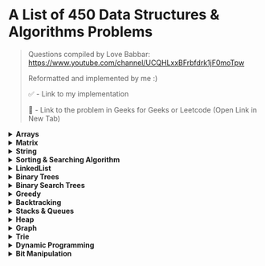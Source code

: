 # A List of 450 Data Structures & Algorithms Problems 

> Questions compiled by Love Babbar: https://www.youtube.com/channel/UCQHLxxBFrbfdrk1jF0moTpw 
> 
> Reformatted and implemented by me :)
> 
> ✅ - Link to my implementation
> 
> 🔗 - Link to the problem in Geeks for Geeks or Leetcode (Open Link in New Tab)

<details>
  <summary><strong>Arrays</strong></summary>
  
  ### Array Problems
  
  - [x] Reverse the array - [🔗 Problem](https://www.geeksforgeeks.org/write-a-program-to-reverse-an-array-or-string/)
  - [ ] Find the maximum and minimum element in an array
  - [ ] Find the "Kth" max and min element of an array
  - [ ] Given an array which consists of only 0, 1 and 2. Sort the array without using any sorting algo
  - [ ] Move all the negative elements to one side of the array 
  - [ ] Find the Union and Intersection of the two sorted arrays.
  - [ ] Write a program to cyclically rotate an array by one.
  - [ ] <strong>find Largest sum contiguous Subarray [V. IMP]</strong>
  - [ ] <strong>Minimise the maximum difference between heights [V.IMP]</strong>
  - [ ] Minimum no. of Jumps to reach end of an array
  - [ ] find duplicate in an array of N+1 Integers
  - [ ] Merge 2 sorted arrays without using Extra space.
  - [ ] <strong>Kadane's Algo [V.V.V.V.V IMP]</strong>
  - [ ] Merge Intervals
  - [ ] Next Permutation
  - [ ] Count Inversion
  - [ ] Best time to buy and Sell stock
  - [ ] find all pairs on integer array whose sum is equal to given number
  - [ ] find common elements In 3 sorted arrays
  - [ ] Rearrange the array in alternating positive and negative items with O(1) extra space
  - [ ] Find if there is any subarray with sum equal to 0
  - [ ] Find factorial of a large number
  - [ ] find maximum product subarray 
  - [ ] Find longest coinsecutive subsequence
  - [ ] Given an array of size n and a number k, fin all elements that appear more than " n/k " times.
  - [ ] Maximum profit by buying and selling a share atmost twice
  - [ ] Find whether an array is a subset of another array
  - [ ] Find the triplet that sum to a given value
  - [ ] Trapping Rain water problem
  - [ ] Chocolate Distribution problem
  - [ ] Smallest Subarray with sum greater than a given value
  - [ ] Three way partitioning of an array around a given value
  - [ ] Minimum swaps required bring elements less equal K together
  - [ ] Minimum no. of operations required to make an array palindrome
  - [ ] Median of 2 sorted arrays of equal size
  - [ ] Median of 2 sorted arrays of different size
   
</details>

<details>
  <summary><strong>Matrix</strong></summary>
  
  ### Matrix Problems
  
  - Spiral traversal on a Matrix
  - Search an element in a matriix
  - Find median in a row wise sorted matrix
  - Find row with maximum no. of 1's
  - Print elements in sorted order using row-column wise sorted matrix
  - Maximum size rectangle
  - Find a specific pair in matrix
  - Rotate matrix by 90 degrees
  - Kth smallest element in a row-cpumn wise sorted matrix
  - Common elements in all rows of a given matrix

</details>


<details>
  <summary><strong>String</strong></summary>
  
  ### String Problems
  
  - Reverse a String - [✅ Implementation](reverse-string.py)
  - Check whether a String is Palindrome or not
  - Find Duplicate characters in a string
  - Why strings are immutable in Java?
  - Write a Code to check whether one string is a rotation of another
  - Write a Program to check whether a string is a valid shuffle of two strings or not
  - Count and Say problem
  - Write a program to find the longest Palindrome in a string.[ Longest palindromic Substring]
  - Find Longest Recurring Subsequence in String
  - Print all Subsequences of a string.
  - Print all the permutations of the given string
  - Split the Binary string into two substring with equal 0’s and 1’s
  - <strong>Word Wrap Problem [VERY IMP]</strong>
  - <strong>EDIT Distance [Very Imp] </strong>
  - <strong>Find next greater number with same set of digits. [Very Very IMP]</strong>
  - <strong>Balanced Parenthesis problem.[Imp]</strong>
  - <strong>Word break Problem[ Very Imp]</strong>
  - Rabin Karp Algo
  - KMP Algo
  - Convert a Sentence into its equivalent mobile numeric keypad sequence.
  - Minimum number of bracket reversals needed to make an expression balanced.
  - Count All Palindromic Subsequence in a given String.
  - Count of number of given string in 2D character array
  - Search a Word in a 2D Grid of characters.
  - Boyer Moore Algorithm for Pattern Searching.
  - Converting Roman Numerals to Decimal
  - Longest Common Prefix
  - Number of flips to make binary string alternate
  - Find the first repeated word in string.
  - Minimum number of swaps for bracket balancing.
  - Find the longest common subsequence between two strings.
  - Program to generate all possible valid IP addresses from given  string.
  - Write a program tofind the smallest window that contains all characters of string itself.
  - Rearrange characters in a string such that no two adjacent are same
  - Minimum characters to be added at front to make string palindrome
  - Given a sequence of words, print all anagrams together
  - Find the smallest window in a string containing all characters of another string
  - Recursively remove all adjacent duplicates
  - String matching where one string contains wildcard characters
  - Function to find Number of customers who could not get a computer
  - Transform One String to Another using Minimum Number of Given Operation
  - Check if two given strings are isomorphic to each other
  - Recursively print all sentences that can be formed from list of word lists

</details>

<details>
  <summary><strong>Sorting & Searching Algorithm</strong></summary>
  
  ### Sorting & Searching Algorithm Problems
  
  - Find first and last positions of an element in a sorted array
  - Find a Fixed Point (Value equal to index) in a given array
  - Search in a rotated sorted array
  - square root of an integer
  - Maximum and minimum of an array using minimum number of comparisons
  - Optimum location of point to minimize total distance
  - Find the repeating and the missing
  - find majority element
  - Searching in an array where adjacent differ by at most k
  - find a pair with a given difference
  - find four elements that sum to a given value
  - maximum sum such that no 2 elements are adjacent
  - Count triplet with sum smaller than a given value
  - merge 2 sorted arrays
  - print all subarrays with 0 sum
  - Product array Puzzle
  - Sort array according to count of set bits
  - minimum no. of swaps required to sort the array
  - Bishu and Soldiers
  - Rasta and Kheshtak
  - Kth smallest number again
  - Find pivot element in a sorted array
  - K-th Element of Two Sorted Arrays
  - Aggressive cows
  - Book Allocation Problem
  - EKOSPOJ:
  - Job Scheduling Algo
  - Missing Number in AP
  - Smallest number with atleastn trailing zeroes infactorial
  - Painters Partition Problem:
  - ROTI-Prata SPOJ
  - DoubleHelix SPOJ
  - Subset Sums
  - Findthe inversion count
  - Implement Merge-sort in-place
  - Partitioning and Sorting Arrays with Many Repeated Entries
  
</details>

<details>
  <summary><strong>LinkedList</strong></summary>
  
  ### LinkedList Problems
  
  - Write a Program to reverse the Linked List. (Both Iterative and recursive)
  - <strong>Reverse a Linked List in group of Given Size. [Very Imp]</strong>
  - Write a program to Detect loop in a linked list.
  - Write a program to Delete loop in a linked list.
  - Find the starting point of the loop. 
  - Remove Duplicates in a sorted Linked List.
  - Remove Duplicates in a Un-sorted Linked List.
  - Write a Program to Move the last element to Front in a Linked List.
  - Add “1” to a number represented as a Linked List.
  - Add two numbers represented by linked lists.
  - Intersection of two Sorted Linked List.
  - Intersection Point of two Linked Lists.
  - <strong>Merge Sort For Linked lists.[Very Important]</strong>
  - <strong>Quicksort for Linked Lists.[Very Important]</strong>
  - Find the middle Element of a linked list.
  - Check if a linked list is a circular linked list.
  - Split a Circular linked list into two halves.
  - Write a Program to check whether the Singly Linked list is a palindrome or not.
  - Deletion from a Circular Linked List.
  - Reverse a Doubly Linked list.
  - Find pairs with a given sum in a DLL.
  - Count triplets in a sorted DLL whose sum is equal to given value “X”.
  - <strong>Sort a “k”sorted Doubly Linked list.[Very IMP]</strong>
  - Rotate DoublyLinked list by N nodes.
  - <strong>Rotate a Doubly Linked list in group of Given Size.[Very IMP]</strong>
  - Can we reverse a linked list in less than O(n) ?
  - Why Quicksort is preferred for. Arrays and Merge Sort for LinkedLists ?
  - Flatten a Linked List
  - Sort a LL of 0's, 1's and 2's
  - Clone a linked list with next and random pointer
  - Merge K sorted Linked list
  - Multiply 2 no. represented by LL
  - Delete nodes which have a greater value on right side
  - Segregate even and odd nodes in a Linked List
  - Program for n’th node from the end of a Linked List
  - Find the first non-repeating character from a stream of characters
  
</details>

<details>
  <summary><strong>Binary Trees</strong></summary>
  
  ### Binary Tree Problems

  - level order traversal
  - Reverse Level Order traversal
  - Height of a tree
  - Diameter of a tree
  - Mirror of a tree
  - Inorder Traversal of a tree both using recursion and Iteration
  - Preorder Traversal of a tree both using recursion and Iteration
  - Postorder Traversal of a tree both using recursion and Iteration
  - Left View of a tree
  - Right View of Tree
  - Top View of a tree
  - Bottom View of a tree
  - Zig-Zag traversal of a binary tree
  - Check if a tree is balanced or not
  - Diagnol Traversal of a Binary tree
  - Boundary traversal of a Binary tree
  - Construct Binary Tree from String with Bracket Representation
  - Convert Binary tree into Doubly Linked List
  - Convert Binary tree into Sum tree
  - Construct Binary tree from Inorder and preorder traversal
  - Find minimum swaps required to convert a Binary tree into BST
  - Check if Binary tree is Sum tree or not
  - Check if all leaf nodes are at same level or not
  - <strong>Check if a Binary Tree contains duplicate subtrees of size 2 or more [ IMP ]</strong>
  - Check if 2 trees are mirror or not
  - Sum of Nodes on the Longest path from root to leaf node 
  - <strong>Check if given graph is tree or not.  [ IMP ]</strong>
  - Find Largest subtree sum in a tree
  - Maximum Sum of nodes in Binary tree such that no two are adjacent 
  - Print all "K" Sum paths in a Binary tree
  - Find LCA in a Binary tree
  - Find distance between 2 nodes in a Binary tree
  - Kth Ancestor of node in a Binary tree
  - <strong>Find all Duplicate subtrees in a Binary tree [ IMP ]</strong>
  - Tree Isomorphism Problem

</details>

<details>
  <summary><strong>Binary Search Trees</strong></summary>
  
  ### Binary Search Tree Problems

  - Find a value in a BST
  - Deletion of a node in a BST
  - Find min and max value in a BST
  - Find inorder successor and inorder predecessor in a BST
  - Check if a tree is a BST or not
  - Populate Inorder successor of all nodes
  - Find LCA  of 2 nodes in a BST
  - Construct BST from preorder traversal
  - Convert Binary tree into BST
  - Convert a normal BST into a Balanced BST
  - <strong>Merge two BST [ V.V.V>IMP ]</strong>
  - Find Kth largest element in a BST
  - Find Kth smallest element in a BST
  - Count pairs from 2 BST whose sum is equal to given value "X"
  - Find the median of BST in O(n) time and O(1) space
  - Count BST ndoes that lie in a given range
  - Replace every element with the least greater element on its right
  - Given "n" appointments, find the conflicting appointments
  - Check preorder is valid or not
  - Check whether BST contains Dead end
  - <strong>Largest BST in a Binary Tree [ V.V.V.V.V IMP ]</strong>
  - Flatten BST to sorted list

</details>

<details>
  <summary><strong>Greedy</strong></summary>
  
  ### Greedy Problems

  - Activity Selection Problem
  - Job SequencingProblem
  - Huffman Coding
  - Water Connection Problem
  - Fractional Knapsack Problem
  - Greedy Algorithm to find Minimum number of Coins
  - Maximum trains for which stoppage can be provided
  - Minimum Platforms Problem
  - Buy Maximum Stocks if i stocks can be bought on i-th day
  - Find the minimum and maximum amount to buy all N candies
  - Minimize Cash Flow among a given set of friends who have borrowed money from each other
  - Minimum Cost to cut a board into squares
  - Check if it is possible to survive on Island
  - Find maximum meetings in one room
  - Maximum product subset of an array
  - Maximize array sum after K negations
  - Maximize the sum of arr[i]*i
  - Maximum sum of absolute difference of an array
  - Maximize sum of consecutive differences in a circular array
  - Minimum sum of absolute difference of pairs of two arrays
  - Program for Shortest Job First (or SJF) CPU Scheduling
  - Program for Least Recently Used (LRU) Page Replacement algorithm
  - Smallest subset with sum greater than all other elements
  - Chocolate Distribution Problem
  - DEFKIN -Defense of a Kingdom
  - DIEHARD -DIE HARD
  - GERGOVIA -Wine trading in Gergovia
  - Picking Up Chicks
  - CHOCOLA –Chocolate
  - ARRANGE -Arranging Amplifiers
  - K Centers Problem
  - Minimum Cost of ropes
  - Find smallest number with given number of digits and sum of digits
  - Rearrange characters in a string such that no two adjacent are same
  - Find maximum sum possible equal sum of three stacks  

</details>

<details>
  <summary><strong>Backtracking</strong></summary>
  
  ### Backtracking Problems

  - Rat in a maze Problem
  - Printing all solutions in N-Queen Problem
  - Word Break Problem using Backtracking
  - Remove Invalid Parentheses
  - Sudoku Solver
  - m Coloring Problem
  - Print all palindromic partitions of a string
  - Subset Sum Problem
  - The Knight’s tour problem
  - Tug of War
  - Find shortest safe route in a path with landmines
  - Combinational Sum
  - Find Maximum number possible by doing at-most K swaps
  - Print all permutations of a string 
  - Find if there is a path of more than k length from a source
  - Longest Possible Route in a Matrix with Hurdles
  - Print all possible paths from top left to bottom right of a mXn matrix
  - Partition of a set intoK subsets with equal sum
  - Find the K-th Permutation Sequence of first N natural numbers

</details>

<details>
  <summary><strong>Stacks & Queues</strong></summary>
  
  ### Stacks & Queues

  - Implement Stack from Scratch
  - Implement Queue from Scratch
  - Implement 2 stack in an array
  - find the middle element of a stack
  - Implement "N" stacks in an Array
  - Check the expression has valid or Balanced parenthesis or not.
  - Reverse a String using Stack
  - Design a Stack that supports getMin() in O(1) time and O(1) extra space.
  - Find the next Greater element
  - The celebrity Problem
  - Arithmetic Expression evaluation
  - Evaluation of Postfix expression
  - Implement a method to insert an element at its bottom without using any other data structure.
  - Reverse a stack using recursion
  - Sort a Stack using recursion
  - Merge Overlapping Intervals
  - Largest rectangular Area in Histogram
  - Length of the Longest Valid Substring
  - Expression contains redundant bracket or not
  - Implement Stack using Queue
  - Implement Stack using Deque
  - Stack Permutations (Check if an array is stack permutation of other)
  - Implement Queue using Stack  
  - Implement "n" queue in an array
  - Implement a Circular queue
  - LRU Cache Implementationa
  - Reverse a Queue using recursion
  - Reverse the first “K” elements of a queue
  - Interleave the first half of the queue with second half
  - Find the first circular tour that visits all Petrol Pumps
  - Minimum time required to rot all oranges
  - Distance of nearest cell having 1 in a binary matrix
  - First negative integer in every window of size “k”
  - Check if all levels of two trees are anagrams or not.
  - Sum of minimum and maximum elements of all subarrays of size “k”.
  - Minimum sum of squares of character counts in a given string after removing “k” characters.
  - Queue based approach or first non-repeating character in a stream.
  - Next Smaller Element

</details>

<details>
    <summary><strong>Heap</strong></summary>
  
  ### Heap Problems

  - Implement a Maxheap/MinHeap using arrays and recursion.
  - Sort an Array using heap. (HeapSort)
  - Maximum of all subarrays of size k.
  - “k” largest element in an array
  - Kth smallest and largest element in an unsorted array
  - <strong>Merge “K” sorted arrays. [ IMP ]</strong>
  - Merge 2 Binary Max Heaps
  - Kth largest sum continuous subarrays
  - Leetcode- reorganize strings
  - <strong>Merge “K” Sorted Linked Lists [V.IMP]</strong>
  - Smallest range in “K” Lists
  - Median in a stream of Integers
  - Check if a Binary Tree is Heap
  - Connect “n” ropes with minimum cost
  - Convert BST to Min Heap
  - Convert min heap to max heap
  - Rearrange characters in a string such that no two adjacent are same.
  - Minimum sum of two numbers formed from digits of an array

</details>

<details>
    <summary><strong>Graph</strong></summary>
  
  ### Graph Problems

  - Create a Graph, print it
  - Implement BFS algorithm 
  - Implement DFS Algo 
  - Detect Cycle in Directed Graph using BFS/DFS Algo 
  - Detect Cycle in UnDirected Graph using BFS/DFS Algo 
  - Search in a Maze
  - Minimum Step by Knight
  - flood fill algo
  - Clone a graph
  - Making wired Connections    
  - word Ladder 
  - Dijkstra algo
  - Implement Topological Sort 
  - Minimum time taken by each job to be completed given by a Directed Acyclic Graph
  - Find whether it is possible to finish all tasks or not from given dependencies
  - Find the no. of Isalnds
  - Given a sorted Dictionary of an Alien Language, find order of characters
  - Implement Kruksal’sAlgorithm
  - Implement Prim’s Algorithm
  - Total no. of Spanning tree in a graph
  - Implement Bellman Ford Algorithm
  - Implement Floyd warshallAlgorithm
  - Travelling Salesman Problem
  - Graph ColouringProblem
  - Snake and Ladders Problem
  - Find bridge in a graph
  - Count Strongly connected Components(Kosaraju Algo)
  - Check whether a graph is Bipartite or Not
  - Detect Negative cycle in a graph
  - Longest path in a Directed Acyclic Graph
  - Journey to the Moon
  - Cheapest Flights Within K Stops
  - Oliver and the Game
  - Water Jug problem using BFS
  - Water Jug problem using BFS
  - Find if there is a path of more thank length from a source
  - M-ColouringProblem
  - Minimum edges to reverse o make path from source to destination
  - Paths to travel each nodes using each edge(Seven Bridges)
  - Vertex Cover Problem
  - Chinese Postman or Route Inspection
  - Number of Triangles in a Directed and Undirected Graph
  - Minimise the cashflow among a given set of friends who have borrowed money from each other
  - Two Clique Problem

</details>

<details>
    <summary><strong>Trie</strong></summary>
  
  ### Trie Problems

  - Construct a trie from scratch
  - Find shortest unique prefix for every word in a given list
  - Word Break Problem | (Trie solution)
  - Given a sequence of words, print all anagrams together
  - Implement a Phone Directory
  - Print unique rows in a given boolean matrix

</details>

<details>
    <summary><strong>Dynamic Programming</strong></summary>
  
  ### Dynamic Programming Problems
    
  - Coin ChangeProblem
  - Knapsack Problem
  - Binomial CoefficientProblem
  - Permutation CoefficientProblem
  - Program for nth Catalan Number
  - Matrix Chain Multiplication
  - Edit Distance
  - Subset Sum Problem
  - Friends Pairing Problem
  - Gold Mine Problem
  - Assembly Line SchedulingProblem
  - Painting the Fenceproblem
  - Maximize The Cut Segments
  - Longest Common Subsequence
  - Longest Repeated Subsequence
  - Longest Increasing Subsequence
  - Space Optimized Solution of LCS
  - LCS (Longest Common Subsequence) of three strings
  - Maximum Sum Increasing Subsequence
  - Count all subsequences having product less than K
  - Longest subsequence such that difference between adjacent is one
  - Maximum subsequence sum such that no three are consecutive
  - Egg Dropping Problem
  - Maximum Length Chain of Pairs
  - Maximum size square sub-matrix with all 1s
  - Maximum sum of pairs with specific difference
  - Min Cost PathProblem
  - Maximum difference of zeros and ones in binary string
  - Minimum number of jumps to reach end
  - Minimum cost to fill given weight in a bag
  - Minimum removals from array to make max –min <= K
  - Longest Common Substring
  - Count number of ways to reacha given score in a game
  - Count Balanced Binary Trees of Height 
  - <strong>LargestSum Contiguous Subarray [V>V>V>V IMP ]</strong>
  - Smallest sum contiguous subarray
  - Unbounded Knapsack (Repetition of items allowed)
  - Word Break Problem
  - Largest Independent Set Problem
  - Partition problem
  - Longest Palindromic Subsequence
  - Count All Palindromic Subsequence in a given String
  - Longest Palindromic Substring
  - Longest alternating subsequence
  - Weighted Job Scheduling
  - Coin game winner where every player has three choices
  - <strong>Count Derangements (Permutation such that no element appears in its original position) [ IMPORTANT ]</strong>
  - <strong>Maximum profit by buying and selling a share at most twice [ IMP ]</strong>
  - Optimal Strategy for a Game
  - Optimal Binary Search Tree
  - Palindrome PartitioningProblem
  - Word Wrap Problem
  - <strong>Mobile Numeric Keypad Problem [ IMP ]</strong>
  - Boolean Parenthesization Problem
  - Largest rectangular sub-matrix whose sum is 0
  - <strong>Largest area rectangular sub-matrix with equal number of 1’s and 0’s [ IMP ]</strong>
  - Maximum sum rectangle in a 2D matrix
  - Maximum profit by buying and selling a share at most k times
  - Find if a string is interleaved of two other strings
  - Maximum Length of Pair Chain

</details>

<details>
    <summary><strong>Bit Manipulation</strong></summary>
  
  ### Bit Manipulation Problems
    
  - Count set bits in an integer
  - Find the two non-repeating elements in an array of repeating elements
  - Count number of bits to be flipped to convert A to B
  - Count total set bits in all numbers from 1 to n
  - Program to find whether a no is power of two
  - Find position of the only set bit
  - Copy set bits in a range
  - Divide two integers without using multiplication, division and mod operator
  - Calculate square of a number without using *, / and pow()
  - Power Set

</details>

